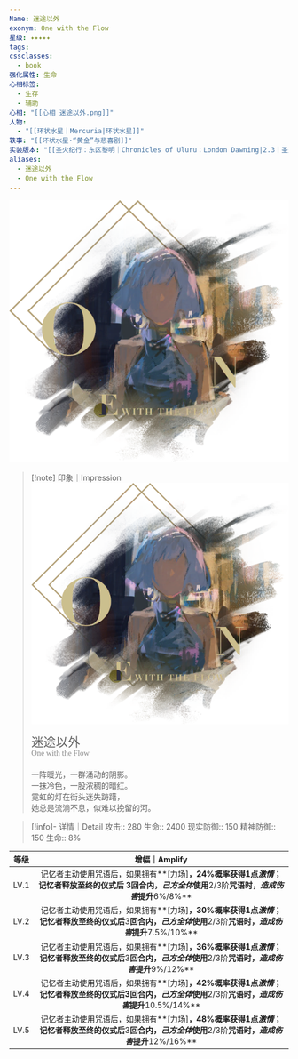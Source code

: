 ```yaml
---
Name: 迷途以外
exonym: One with the Flow
星级: ✦✦✦✦✦
tags: 
cssclasses:
  - book
强化属性: 生命
心相标签:
  - 生存
  - 辅助
心相: "[[心相 迷途以外.png]]"
人物:
  - "[[环状水星｜Mercuria|环状水星]]"
轶事: "[[环状水星·“黄金”与悲喜剧]]"
实装版本: "[[圣火纪行：东区黎明｜Chronicles of Uluru：London Dawning|2.3｜圣火纪行：东区黎明]]"
aliases:
  - 迷途以外
  - One with the Flow
---
```

![cover](assets/迷途以外｜One%20with%20the%20Flow.assets/心相%20迷途以外.png)

> [!note] 印象｜Impression
> ![心相 迷途以外|inlL|300](assets/迷途以外｜One%20with%20the%20Flow.assets/心相%20迷途以外.png)
> <p style="font-family: '家族宋', sans-serif; font-size: 22px; line-height: 0.75; text-indent: 0;">迷途以外<br><span style="font-family: serif; font-size: 14px; color: #888888;">One with the Flow</span></p>
> 
> 一阵暖光，一群涌动的阴影。  
> 一抹冷色，一股浓稠的暗红。  
> 霓虹的灯在街头迷失踌躇，  
> 她总是流淌不息，似难以挽留的河。

> [!info]- 详情｜Detail
> 攻击:: 280
> 生命:: 2400
> 现实防御:: 150
> 精神防御:: 150
> 生命:: 8%

| 等级 |                        增幅｜Amplify                         |
| :--: | :----------------------------------------------------------: |
| LV.1 | 记忆者主动使用咒语后，如果拥有**[力场]**，**24%**概率获得**1**点*激情*；记忆者释放至终的仪式后       **3**回合内，*己方全体*使用**2/3阶**咒语时，*造成伤害*提升**6%/8%** |
| LV.2 | 记忆者主动使用咒语后，如果拥有**[力场]**，**30%**概率获得**1**点*激情*；记忆者释放至终的仪式后**3**回合内，*己方全体*使用**2/3阶**咒语时，*造成伤害*提升**7.5%/10%** |
| LV.3 | 记忆者主动使用咒语后，如果拥有**[力场]**，**36%**概率获得**1**点*激情*；记忆者释放至终的仪式后**3**回合内，*己方全体*使用**2/3阶**咒语时，*造成伤害*提升**9%/12%** |
| LV.4 | 记忆者主动使用咒语后，如果拥有**[力场]**，**42%**概率获得**1**点*激情*；记忆者释放至终的仪式后3回合内，*己方全体*使用**2/3阶**咒语时，*造成伤害*提升**10.5%/14%** |
| LV.5 | 记忆者主动使用咒语后，如果拥有**[力场]**，**48%**概率获得**1**点*激情*；记忆者释放至终的仪式后**3**回合内，*己方全体*使用**2/3阶**咒语时，*造成伤害*提升**12%/16%** |
